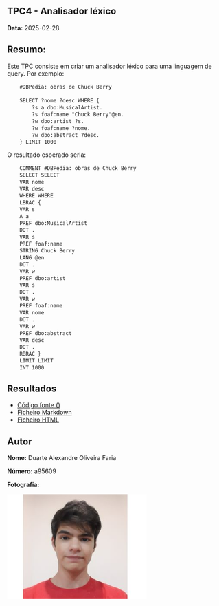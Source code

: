 ## TPC4 - Analisador léxico

**Data:** 2025-02-28

## Resumo: 
Este TPC consiste em criar um analisador léxico para uma linguagem de query. Por exemplo:

        #DBPedia: obras de Chuck Berry

        SELECT ?nome ?desc WHERE {
            ?s a dbo:MusicalArtist.
            ?s foaf:name "Chuck Berry"@en.
            ?w dbo:artist ?s.
            ?w foaf:name ?nome.
            ?w dbo:abstract ?desc.
        } LIMIT 1000

O resultado esperado seria:

        COMMENT #DBPedia: obras de Chuck Berry
        SELECT SELECT
        VAR nome
        VAR desc
        WHERE WHERE
        LBRAC {
        VAR s
        A a
        PREF dbo:MusicalArtist
        DOT .
        VAR s
        PREF foaf:name
        STRING Chuck Berry
        LANG @en
        DOT .
        VAR w
        PREF dbo:artist
        VAR s
        DOT .
        VAR w
        PREF foaf:name
        VAR nome
        DOT .
        VAR w
        PREF dbo:abstract
        VAR desc
        DOT .
        RBRAC }
        LIMIT LIMIT
        INT 1000

## Resultados
- [Código fonte ()]()
- [Ficheiro Markdown]()
- [Ficheiro HTML]()

## Autor

**Nome:** Duarte Alexandre Oliveira Faria

**Número:** a95609

**Fotografia:**

![Fotografia do Autor](TPC1\20200928.jpg) 